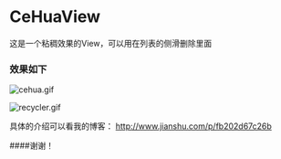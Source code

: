 # CeHuaView
这是一个粘稠效果的View，可以用在列表的侧滑删除里面

### 效果如下
![cehua.gif](http://upload-images.jianshu.io/upload_images/2649238-ab6e68ce412c2e6b.gif?imageMogr2/auto-orient/strip)

![recycler.gif](http://upload-images.jianshu.io/upload_images/2649238-75c352fde2bdf6cd.gif?imageMogr2/auto-orient/strip)

具体的介绍可以看我的博客：
http://www.jianshu.com/p/fb202d67c26b

####谢谢！